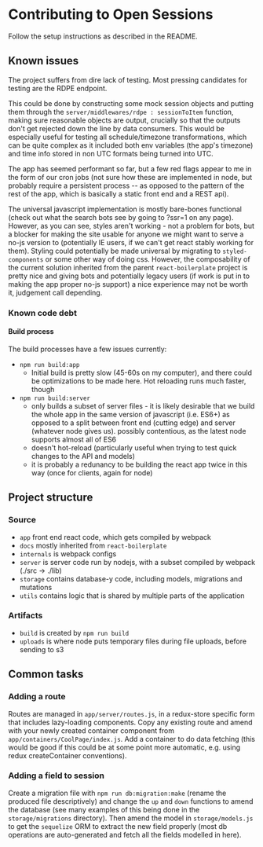 # Contributing to Open Sessions

Follow the setup instructions as described in the README.

## Known issues

The project suffers from dire lack of testing. Most pressing candidates for testing are the RDPE endpoint.

This could be done by constructing some mock session objects and putting them through the `server/middlewares/rdpe : sessionToItem` function, making sure reasonable objects are output, crucially so that the outputs don't get rejected down the line by data consumers. This would be especially useful for testing all schedule/timezone transformations, which can be quite complex as it included both env variables (the app's timezone) and time info stored in non UTC formats being turned into UTC.

The app has seemed performant so far, but a few red flags appear to me in the form of our cron jobs (not sure how these are implemented in node, but probably require a persistent process -- as opposed to the pattern of the rest of the app, which is basically a static front end and a REST api).

The universal javascript implementation is mostly bare-bones functional (check out what the search bots see by going to ?ssr=1 on any page). However, as you can see, styles aren't working - not a problem for bots, but a blocker for making the site usable for anyone we might want to serve a no-js version to (potentially IE users, if we can't get react stably working for them). Styling could potentially be made universal by migrating to `styled-components` or some other way of doing css. However, the composability of the current solution inherited from the parent `react-boilerplate` project is pretty nice and giving bots and potentially legacy users (if work is put in to making the app proper no-js support) a nice experience may not be worth it, judgement call depending.

### Known code debt

#### Build process

The build processes have a few issues currently:

* `npm run build:app`
  * Initial build is pretty slow (45-60s on my computer), and there could be optimizations to be made here. Hot reloading runs much faster, though
* `npm run build:server`
  * only builds a subset of server files - it is likely desirable that we build the whole app in the same version of javascript (i.e. ES6+) as opposed to a split between front end (cutting edge) and server (whatever node gives us). possibly contentious, as the latest node supports almost all of ES6
  * doesn't hot-reload (particularly useful when trying to test quick changes to the API and models)
  * it is probably a redunancy to be building the react app twice in this way (once for clients, again for node)

#### 

## Project structure

### Source

- `app` front end react code, which gets compiled by webpack
- `docs` mostly inherited from `react-boilerplate`
- `internals` is webpack configs
- `server` is server code run by nodejs, with a subset compiled by webpack (./src -> ./lib)
- `storage` contains database-y code, including models, migrations and mutations
- `utils` contains logic that is shared by multiple parts of the application

### Artifacts

- `build` is created by `npm run build`
- `uploads` is where node puts temporary files during file uploads, before sending to s3

## Common tasks

### Adding a route

Routes are managed in `app/server/routes.js`, in a redux-store specific form that includes lazy-loading components. Copy any existing route and amend with your newly created container component from `app/containers/CoolPage/index.js`. Add a container to do data fetching (this would be good if this could be at some point more automatic, e.g. using redux createContainer conventions).

### Adding a field to session

Create a migration file with `npm run db:migration:make` (rename the produced file descriptively) and change the `up` and `down` functions to amend the database (see many examples of this being done in the `storage/migrations` directory). Then amend the model in `storage/models.js` to get the `sequelize` ORM to extract the new field properly (most db operations are auto-generated and fetch all the fields modelled in here).
